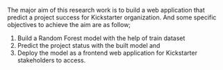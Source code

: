 The major aim of this research work is to build a web application that predict a project success for Kickstarter organization.
And some specific objectives to achieve the aim are as follow;

1. Build a Random Forest model with the help of train dataset
2. Predict the project status with the built model and 
3. Deploy the model as a frontend web application for Kickstarter stakeholders to access.
